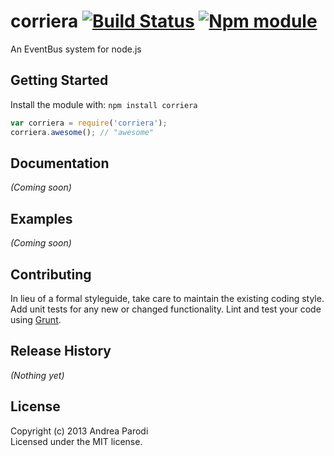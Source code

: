 # corriera [![Build Status](https://secure.travis-ci.org/parroit/corriera.png?branch=master)](http://travis-ci.org/parroit/corriera) [![Npm module](https://badge.fury.io/js/corriera.png)](https://npmjs.org/package/corriera)

An EventBus system for node.js

## Getting Started
Install the module with: `npm install corriera`

```javascript
var corriera = require('corriera');
corriera.awesome(); // "awesome"
```

## Documentation
_(Coming soon)_

## Examples
_(Coming soon)_

## Contributing
In lieu of a formal styleguide, take care to maintain the existing coding style. Add unit tests for any new or changed functionality. Lint and test your code using [Grunt](http://gruntjs.com/).

## Release History
_(Nothing yet)_

## License
Copyright (c) 2013 Andrea Parodi  
Licensed under the MIT license.
